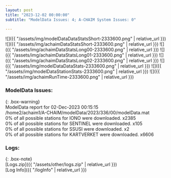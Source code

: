 ```yaml
---
layout: post
title: "2023-12-02 00:00:00"
subtitle: "ModelData Issues: 4; A-CHAIM System Issues: 0"

---
```


![]({{ "/assets/img/modelDataDataStatsShort-2333600.png" | relative_url }})
![]({{ "/assets/img/achaimDataStatsShort-2333600.png" | relative_url }})
![]({{ "/assets/img/achaimDataStatsLong00-2333600.png" | relative_url }})
![]({{ "/assets/img/achaimDataStatsLong01-2333600.png" | relative_url }})
![]({{ "/assets/img/achaimDataStatsLong02-2333600.png" | relative_url }})
![]({{ "/assets/img/modelDataDataStats-2333600.png" | relative_url }})
![]({{ "/assets/img/modelDataStationStats-2333600.png" | relative_url }})
![]({{ "/assets/img/achaimRunTime-2333600.png" | relative_url }})


### ModelData Issues:  
  
{: .box-warning}  
 ModelData report for 02-Dec-2023 00:15:15   
 /home2/achaim1/A-CHAIM/modelData/2023/336/00/modelData.mat   
 0% of all possible stations for IONO were downloaded. x2385   
 0% of all possible stations for SENTINEL were downloaded. x105   
 0% of all possible stations for SSUSI were downloaded. x2   
 0% of all possible stations for KARTVERKET were downloaded. x6606   
  


### Logs:  
  
{: .box-note}  
[Logs.zip]({{ "/assets/other/logs.zip" | relative_url }})  
[Log Info]({{ "/logInfo" | relative_url }})  
